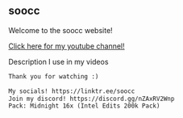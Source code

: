 ## soocc

Welcome to the soocc website!

[Click here for my youtube channel!](https://www.youtube.com/channel/UCaO5k5qvFP-w4cZX2u_LNWw)

Description I use in my videos
```markdown
Thank you for watching :)

My socials! https://linktr.ee/soocc
Join my discord! https://discord.gg/nZAxRV2Wnp
Pack: Midnight 16x (Intel Edits 200k Pack)
```
